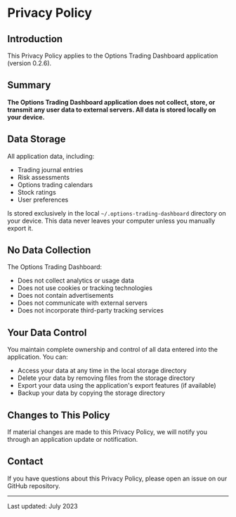 # Privacy Policy

## Introduction

This Privacy Policy applies to the Options Trading Dashboard application (version 0.2.6).

## Summary

**The Options Trading Dashboard application does not collect, store, or transmit any user data to external servers. All data is stored locally on your device.**

## Data Storage

All application data, including:
- Trading journal entries
- Risk assessments
- Options trading calendars
- Stock ratings
- User preferences

Is stored exclusively in the local `~/.options-trading-dashboard` directory on your device. This data never leaves your computer unless you manually export it.

## No Data Collection

The Options Trading Dashboard:
- Does not collect analytics or usage data
- Does not use cookies or tracking technologies
- Does not contain advertisements
- Does not communicate with external servers
- Does not incorporate third-party tracking services

## Your Data Control

You maintain complete ownership and control of all data entered into the application. You can:
- Access your data at any time in the local storage directory
- Delete your data by removing files from the storage directory
- Export your data using the application's export features (if available)
- Backup your data by copying the storage directory

## Changes to This Policy

If material changes are made to this Privacy Policy, we will notify you through an application update or notification.

## Contact

If you have questions about this Privacy Policy, please open an issue on our GitHub repository.

---

Last updated: July 2023 
